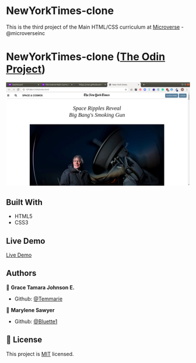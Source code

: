 # NewYorkTimes-clone

This is the third project of the Main HTML/CSS curriculum at [Microverse](https:www.microverse.org/) - @microverseinc

# NewYorkTimes-clone ([The Odin Project](https://www.theodinproject.com/courses/html5-and-css3/lessons/positioning-and-floating-elements))


![demopage](./images/screenshot.png)

## Built With

- HTML5 
- CSS3

## Live Demo

[Live Demo](https://raw.githack.com/Temmarie/NewYorkTimes-clone/NYT-clone/index.html)

## Authors

👤 **Grace Tamara Johnson E.**

- Github: [@Temmarie](https://github.com/Temmarie)

👤 **Marylene Sawyer**
- Github: [@Bluette1](https://github.com/Bluette1)

## 📝 License

This project is [MIT](https://opensource.org/licenses/MIT) licensed.